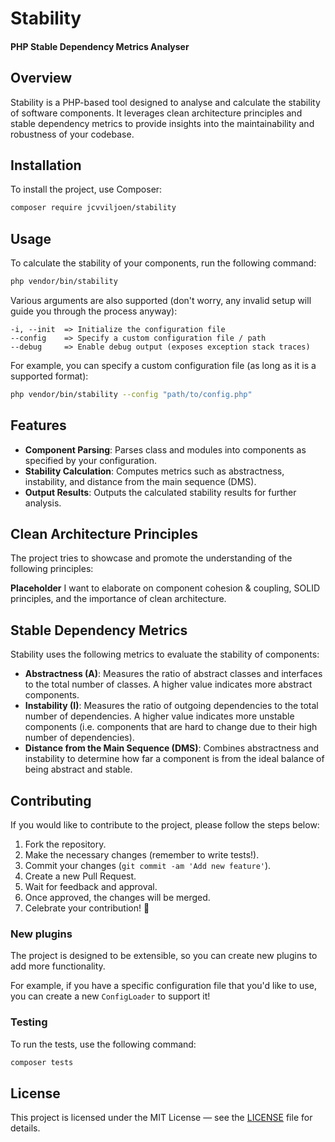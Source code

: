# Stability
#### PHP Stable Dependency Metrics Analyser

## Overview

Stability is a PHP-based tool designed to analyse and calculate the stability of software components.
It leverages clean architecture principles and stable dependency metrics to provide insights into the maintainability and robustness of your codebase.

## Installation

To install the project, use Composer:

```bash
composer require jcvviljoen/stability
```

## Usage

To calculate the stability of your components, run the following command:

```bash
php vendor/bin/stability
```

Various arguments are also supported (don't worry, any invalid setup will guide you through the process anyway):

```
-i, --init  => Initialize the configuration file
--config    => Specify a custom configuration file / path
--debug     => Enable debug output (exposes exception stack traces)
```

For example, you can specify a custom configuration file (as long as it is a supported format):

```bash
php vendor/bin/stability --config "path/to/config.php"
```

## Features

- **Component Parsing**: Parses class and modules into components as specified by your configuration.
- **Stability Calculation**: Computes metrics such as abstractness, instability, and distance from the main sequence (DMS).
- **Output Results**: Outputs the calculated stability results for further analysis.

## Clean Architecture Principles

The project tries to showcase and promote the understanding of the following principles:

**Placeholder** I want to elaborate on component cohesion & coupling, SOLID principles, and the importance of clean architecture.

## Stable Dependency Metrics

Stability uses the following metrics to evaluate the stability of components:

- **Abstractness (A)**: Measures the ratio of abstract classes and interfaces to the total number of classes. A higher value indicates more abstract components.
- **Instability (I)**: Measures the ratio of outgoing dependencies to the total number of dependencies. A higher 
  value indicates more unstable components (i.e. components that are hard to change due to their high number of dependencies).
- **Distance from the Main Sequence (DMS)**: Combines abstractness and instability to determine how far a component is from the ideal balance of being abstract and stable.


## Contributing

If you would like to contribute to the project, please follow the steps below:

1. Fork the repository.
2. Make the necessary changes (remember to write tests!). 
3. Commit your changes (`git commit -am 'Add new feature'`). 
4. Create a new Pull Request. 
5. Wait for feedback and approval. 
6. Once approved, the changes will be merged. 
7. Celebrate your contribution! 🎉

### New plugins

The project is designed to be extensible, so you can create new plugins to add more functionality.

For example, if you have a specific configuration file that you'd like to use,
you can create a new `ConfigLoader` to support it!

### Testing

To run the tests, use the following command:

```bash
composer tests
```

## License

This project is licensed under the MIT License — see the [LICENSE](LICENSE) file for details.
